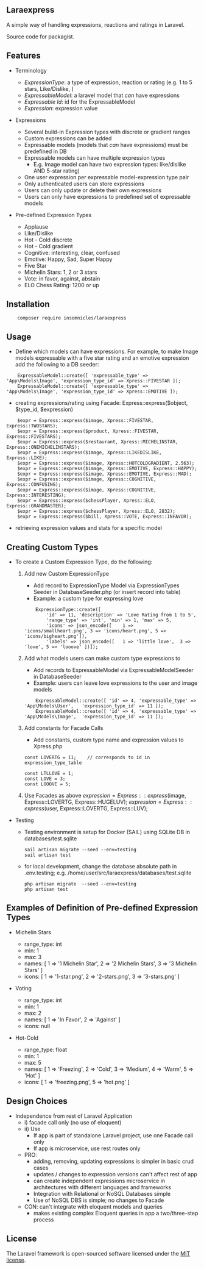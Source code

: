 ## Laraexpress

A simple way of handling expressions, reactions and ratings in Laravel.

Source code for packagist.

## Features
- Terminology
    * *ExpressionType*: a type of expression, reaction or rating (e.g. 1 to 5 stars, Like/Dislike,  )
    * *ExpressableModel*: a laravel model that *can* have expressions
    * *Expressable Id*: id for the ExpressableModel
    * *Expression*: expression value

- Expressions
    * Several build-in Expression types with discrete or gradient ranges
    * Custom expressions can be added
    * Expressable models (models that *can* have expressions) must be predefined in DB
    * Expressable models can have multiple expression types
        - E.g. Image model can have two expression types: like/dislike AND 5-star rating)
    * One user expression per expressable model-expression type pair
    * Only authenticated users can store expressions
    * Users can only update or delete their own expressions
    * Users can only have expressions to predefined set of expressable models

- Pre-defined Expression Types
    * Applause
    * Like/Dislike
    * Hot - Cold discrete
    * Hot - Cold gradient
    * Cognitive: interesting, clear, confused
    * Emotive: Happy, Sad, Super Happy
    * Five Star
    * Michelin Stars: 1, 2 or 3 stars
    * Vote: in favor, against, abstain
    * ELO Chess Rating: 1200 or up

## Installation

```
    composer require insomnicles/laraexpress
```

## Usage
- Define which models can have expressions. For example, to make Image models expressable with a five star rating and an emotive expression add the following to a DB seeder:

```
    ExpressableModel::create([ 'expressable_type' => 'App\Models\Image', 'expression_type_id' => Xpress::FIVESTAR ]);
    ExpressableModel::create([ 'expressable_type' => 'App\Models\Image', 'expression_type_id' => Xpress::EMOTIVE ]);

```
- creating expressions/rating using Facade: Express::express($object, $type_id, $expression)

```
    $expr = Express::express($image, Xpress::FIVESTAR, Express::TWOSTARS);
    $expr = Express::express($product, Xpress::FIVESTAR, Express::FIVESTARS);
    $expr = Express::express($restaurant, Xpress::MICHELINSTAR, Express::ONEMICHELINSTARS);
    $expr = Express::express($image, Xpress::LIKEDISLIKE, Express::LIKE);
    $expr = Express::express($image, Xpress::HOTCOLDGRADIENT, 2.563);
    $expr = Express::express($image, Xpress::EMOTIVE, Express::HAPPY);
    $expr = Express::express($image, Xpress::EMOTIVE, Express::MAD);
    $expr = Express::express($image, Xpress::COGNITIVE, Express::CONFUSING);
    $expr = Express::express($image, Xpress::COGNITIVE, Express::INTERESTING);
    $expr = Express::express($chessPlayer, Xpress::ELO, Express::GRANDMASTER);
    $expr = Express::express($chessPlayer, Xpress::ELO, 2832);
    $expr = Express::express($bill, Xpress::VOTE, Express::INFAVOR);
```

- retrieving expression values and stats for a specific model

## Creating Custom Types
- To create a Custom Expression Type, do the following:
    1. Add new Custom ExpressionType
        - Add record to ExpressionType Model via ExpressionTypes Seeder in DatabaseSeeder.php (or insert record into table)
        - Example: a custom type for expressing love
        ```
            ExpressionType::create([
                'id' => 11, 'description' => 'Love Rating from 1 to 5',
                'range_type' => 'int', 'min' => 1, 'max' => 5,
                'icons' => json_encode([    1 => 'icons/smallheart.png', 3 => 'icons/heart.png', 5 => 'icons/bigheart.png']),
                'labels' => json_encode([   1 => 'little love',  3 => 'love', 5 => 'looove' ])]);
        ```

    2. Add what models users can make custom type expressions to
        - Add records to ExpressableModel via ExpressableModelSeeder in DatabaseSeeder
        - Example: users can leave love expressions to the user and image models
        ```
            ExpressableModel::create([ 'id' => 4, 'expressable_type' => 'App\Models\User',   'expression_type_id' => 11 ]);
            ExpressableModel::create([ 'id' => 4, 'expressable_type' => 'App\Models\Image',  'expression_type_id' => 11 ]);
        ```

    3. Add constants for Facade Calls
        - Add constants, custom type name and expression values to Xpress.php
        ```
        const LOVERTG = 11;    // corresponds to id in expression_type_table

        const LTLLOVE = 1;
        const LOVE = 3;
        const LOOOVE = 5;
        ```

    4. Use Facades as above
        $expression = Express::express($image, Express::LOVERTG, Express::HUGELUV);
        $expression = Express::express($user,  Express::LOVERTG, Express::LUV);

- Testing
    - Testing environment is setup for Docker (SAIL) using SQLite DB in databases/test.sqlite

        ```
        sail artisan migrate --seed --env=testing
        sail artisan test
        ```

    - for local development, change the database absolute path in .env.testing; e.g. /home/user/src/laraexpress/databases/test.sqlite

        ```
        php artisan migrate  --seed --env=testing
        php artisan test
        ```

## Examples of Definition of Pre-defined Expression Types

- Michelin Stars
    - range_type: int
    - min: 1
    - max: 3
    - names: [ 1 => '1 Michelin Star', 2 => '2 Michelin Stars', 3 => '3 Michelin Stars' ]
    - icons: [ 1 => '1-star.png', 2 => '2-stars.png', 3 => '3-stars.png' ]

- Voting
    - range_type: int
    - min: 1
    - max: 2
    - names: [ 1 => 'In Favor', 2 => 'Against' ]
    - icons: null

- Hot-Cold
    - range_type: float
    - min: 1
    - max: 5
    - names: [ 1 => 'Freezing', 2 => 'Cold', 3 => 'Medium', 4 => 'Warm', 5 => 'Hot' ]
    - icons: [ 1 => 'freezing.png', 5 => 'hot.png' ]

## Design Choices
- Independence from rest of Laravel Application
    - i) facade call only (no use of eloquent)
    - ii) Use
        - If app is part of standalone Laravel project, use one Facade call only
        - If app is microservice, use rest routes only
    - PRO:
        - adding, removing, updating expressions is simpler in basic crud cases
        - updates / changes to expression versions can't affect rest of app
        - can create independent expressions microservice in architectures with different languages and frameworks
        - Integration with Relational or NoSQL Databases simple
        - Use of NoSQL DBS is simple; no changes to Facade
    - CON: can't integrate with eloquent models and queries
        - makes existing complex Eloquent queries in app a two/three-step process

## License

The Laravel framework is open-sourced software licensed under the [MIT license](https://opensource.org/licenses/MIT).

